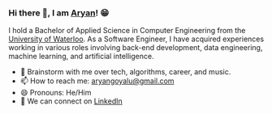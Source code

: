 ### Hi there 👋, I am [Aryan](https://goyalaryan.com/)! 😁

I hold a Bachelor of Applied Science in Computer Engineering from the [University of Waterloo](https://uwaterloo.ca/). As a Software Engineer, I have acquired experiences working in various roles involving back-end development, data engineering, machine learning, and artificial intelligence.

- 💬 Brainstorm with me over tech, algorithms, career, and music.
- 📫 How to reach me: aryangoyalu@gmail.com
- 😄 Pronouns: He/Him
- 📝 We can connect on [LinkedIn](https://www.linkedin.com/in/aryan-goyal/)
